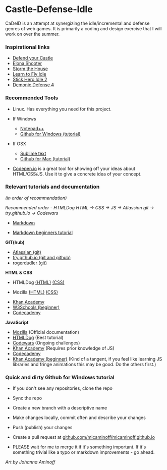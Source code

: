 # Castle-Defense-Idle

CaDeID is an attempt at synergizing the idle/incremental and defense genres of web games. It is primarily a coding and design exercise that I will work on over the summer.

### Inspirational links

* <html><a href="http://www.stickpage.com/defendyourcastleplay.shtml">Defend your Castle</a></html>

* <html><a href="http://www.kongregate.com/games/noanoa/elona-shooter?acomplete=elona">Elona Shooter</a></html>

* <html><a href="http://www.kongregate.com/games/Ivory/storm-the-house-3?acomplete=house">Storm the House</a></html>

* <html><a href="http://www.kongregate.com/games/light_bringer777/learn-to-fly-idle">Learn to Fly Idle</a></html>

* <html><a href="http://www.kongregate.com/games/lobstershow/stick-hero-idle-2">Stick Hero Idle 2</a></html>

* <html><a href="http://www.stickpage.com/dd4gameplay.shtml">Demonic Defense 4</a></html>

### Recommended Tools

* Linux. Has everything you need for this project.

* If Windows

  * <html><a href="http://notepad-plus-plus.org/">Notepad++</a></html>

  * <html><a href="https://windows.github.com/">Github for Windows </a><a href="https://help.github.com/articles/getting-started-with-github-for-windows/">(tutorial)</a></html>

* If OSX

  * <html><a href="http://www.sublimetext.com/">Sublime text</a></html>
  
  * <html><a href="https://mac.github.com/">Github for Mac </a><a href="https://mac.github.com/help.html">(tutorial)</a></html>
  
* [Codepen.io](http://codepen.io/pen/) is a great tool for showing off your ideas about HTML/CSS/JS. Use it to give a concrete idea of your concept.

### Relevant tutorials and documentation
*(in order of recommendation)*

*Recommended order - HTMLDog HTML -> CSS -> JS -> Atlassian git -> try.github.io -> Codewars*

* <html><a href="https://help.github.com/articles/markdown-basics/">Markdown</a></html>

* [Markdown beginners tutorial](http://markdowntutorial.com/)

**GIT(hub)**

* <html><a href="https://www.atlassian.com/git/tutorials/">Atlassian (git)</a></html>

* <html><a href="https://try.github.io/levels/1/challenges/1">try.github.io (git and github)</a></html>

* <html><a href="http://rogerdudler.github.io/git-guide/">rogerdudler (git)</a></html>

**HTML & CSS**

* HTMLDog <html><a href="http://htmldog.com/guides/html/">(HTML)</a> <a href="http://htmldog.com/guides/css/">(CSS)</a></html>

* Mozilla <html><a href="https://developer.mozilla.org/en-US/Learn/HTML">(HTML)</a> <a href="https://developer.mozilla.org/en-US/Learn/CSS">(CSS)</a></html>

* <html><a href="https://www.khanacademy.org/computing/computer-programming/html-css">Khan Academy</a></href>

* <html><a href="http://www.w3schools.com/html/">W3Schools (beginner)</a></html>

* <html><a href="http://www.codecademy.com/en/tracks/web">Codecademy</a></html>

**JavaScript**

* <html><a href="https://developer.mozilla.org/en-US/Learn/JavaScript">Mozilla</a></html> (Official documentation)

* <html><a href="http://htmldog.com/guides/javascript/">HTMLDog</a></html> (Best tutorial)

* <html><a href="http://www.codewars.com/">Codewars</a></html> (Ongoing challenges)

* <html><a href="https://www.khanacademy.org/computing/computer-programming/html-css-js">Khan Academy</a></html> (Requires prior knowledge of JS)

* <html><a href="http://www.codecademy.com/en/tracks/javascript">Codecademy</a></html>

* <html><a href="https://www.khanacademy.org/computing/computer-programming/programming">Khan Academy (beginner)</a></html> (Kind of a tangent, if you feel like learning JS libraries and fringe animations this may be good. Do the others first.)

### Quick and dirty Github for Windows tutorial

* If you don't see any repositories, clone the repo

* Sync the repo

* Create a new branch with a descriptive name

* Make changes locally, commit often and describe your changes

* Push (publish) your changes

* Create a pull request at [github.com/micaminoff/micaminoff.github.io](http://www.github.com/micaminoff/micaminoff.github.io)

* PLEASE wait for me to merge it if it's something important. If it's something trivial like a typo or markdown improvements - go ahead.


*Art by Johanna Aminoff*
